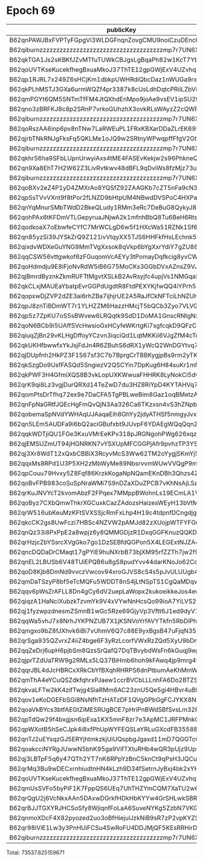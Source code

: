 # Epoch 69

| publicKey                                               | amount         | fee      | amountMina      | feeMina | memo                             | summaryGroup |
|---------------------------------------------------------|----------------|----------|-----------------|---------|----------------------------------|--------------|
| B62qnPAWJBxFVPTyFGpgVi3WLDGFnqnZovgCMU9noiCzuDEnckH18ZA | 22502566272841 | 20000000 | 22502.566272841 | 0.02    | payout from ZKV kobigurk#4945    |              |
| B62qiburnzzzzzzzzzzzzzzzzzzzzzzzzzzzzzzzzzzzzzmp7r7UN6X | 22502566272841 | 20000000 | 22502.566272841 | 0.02    | payout from ZKV kobigurk#4945    |              |
| B62qkTGA1Js2sKBKfJZvMTfuTUWkCBJgsLgBqaPh82w1KcT7YbcDnjT | 3774603378617  | 20000000 | 3774.603378617  | 0.02    | payout from ZKV kobigurk#4945    |              |
| B62qoUVTKseKucekfhegBxuaMkoJ37ThTE12gpGWjExV4UZvhqZD6w9 | 1953698511600  | 20000000 | 1953.6985116    | 0.02    | 18ffb511b457d03cfc5537696f6faadc |              |
| B62qp1RJRL7x249Z6sHCjKm1dbkpUWHRdiQbcDaz1nWUGa9rx48tYkR | 1722781670940  | 20000000 | 1722.78167094   | 0.02    | payout from ZKV kobigurk#4945    |              |
| B62qkPLhMSTJ3GXa6urmWQZf4pr3387k8cUsLdhDqtcPRiiLZbV8uCs | 1713943467540  | 20000000 | 1713.94346754   | 0.02    | payout from ZKV kobigurk#4945    |              |
| B62qmPGYt6QM5SNTmTfFM4JtQXhdEnMpo9joAe9vsEV1ipSU2t4BP9H | 1709784252960  | 20000000 | 1709.78425296   | 0.02    | payout from ZKV kobigurk#4945    |              |
| B62qno3zBRFKJ8c8p2SRnP7vrkoGUhzhX3ovkRLsWAyzZ2cQWRovcdr | 1470059061458  | 20000000 | 1470.059061458  | 0.02    | payout from ZKV kobigurk#4945    |              |
| B62qiburnzzzzzzzzzzzzzzzzzzzzzzzzzzzzzzzzzzzzzmp7r7UN6X | 1470059061457  | 20000000 | 1470.059061457  | 0.02    | payout from ZKV kobigurk#4945    |              |
| B62qoRszAA6inp6pv8nTNw7LaRWEuPL1FRxKBXarDDaZLrEK695PsPD | 1361600960280  | 20000000 | 1361.60096028   | 0.02    | 18ffb511b457d03cfc5537696f6faadc |              |
| B62qjrbTNkRNJgFksFq5QKLMe1oJQ9w2SRtnyWPwqpffFfgV2GtubWF | 1211609803272  | 20000000 | 1211.609803272  | 0.02    | payout from ZKV kobigurk#4945    |              |
| B62qiburnzzzzzzzzzzzzzzzzzzzzzzzzzzzzzzzzzzzzzmp7r7UN6X | 1211609803271  | 20000000 | 1211.609803271  | 0.02    | payout from ZKV kobigurk#4945    |              |
| B62qkhrS6ha9SFbLUpnUrwyiAxs4tME4FASEvKekjw2s96PhkneQCuV | 2230155490872  | 20000000 | 2230.155490872  | 0.02    | payout from ZKV kobigurk#4945    |              |
| B62qn9Xa8EhT7H2W62Z3LivRvtkwv48dBFL9qDviWs8fzMjz73upbmW | 1057619501858  | 20000000 | 1057.619501858  | 0.02    | payout from ZKV kobigurk#4945    |              |
| B62qiburnzzzzzzzzzzzzzzzzzzzzzzzzzzzzzzzzzzzzzmp7r7UN6X | 1057619501857  | 20000000 | 1057.619501857  | 0.02    | payout from ZKV kobigurk#4945    |              |
| B62qoBXv2eZ4P1yD4ZMXrAo8YQSfZ92ZAAGKb7cZT5nFa9cN33YD2ff | 1394754603694  | 20000000 | 1394.754603694  | 0.02    | payout from ZKV kobigurk#4945    |              |
| B62qpSsTVvVXnt9f8tPor2fLNZD9bHtpUM4NBwdDVSPoC4HXPaHREyQ | 312273529069   | 20000000 | 312.273529069   | 0.02    | payout from ZKV kobigurk#4945    |              |
| B62qnYqMnurSMbTWdD2BkeQLudy1RMm3eRc7DeBuG8QykyJ8gZ8Gdv4 | 198935557500   | 20000000 | 198.9355575     | 0.02    | payout from ZKV kobigurk#4945    |              |
| B62qohPAx6tKFDmVTLGepyruaJNjwA2k1mfnhBbQ8Tu6BeH6Rts99jn | 191168161440   | 20000000 | 191.16816144    | 0.02    | payout from ZKV kobigurk#4945    |              |
| B62qodkoaX7oEbwfeCYfC7MrWCLgD6w5f1HXcWa51RZNk1Sf68w3x8i | 176319372660   | 20000000 | 176.31937266    | 0.02    | payout from ZKV kobigurk#4945    |              |
| B62qn85yzSi39JYSkZrQ9Z121ivVtqyXX5TJS6HHFkfHsLEchnk5Kv7 | 140864317937   | 20000000 | 140.864317937   | 0.02    | payout from ZKV kobigurk#4945    |              |
| B62qixdvWDXeGuYNG9MmTVgXxsok8qVkp6bYgXxrYdiY7gZU88X6kY7 | 96749883181    | 20000000 | 96.749883181    | 0.02    | payout from ZKV kobigurk#4945    |              |
| B62qqCSW56vttgwkof6zFGuqomVcAEYy3tPomayDqfkcig8yvCWt5pn | 92380278983    | 20000000 | 92.380278983    | 0.02    | payout from ZKV kobigurk#4945    |              |
| B62qoHdmdju9E8iFjoNvRdW5iB6G75MoCKs3GGbDVxAZnsZ9VJj8kRk | 40119866797    | 20000000 | 40.119866797    | 0.02    | payout from ZKV kobigurk#4945    |              |
| B62qjBmrdByznkZkmRUFTtMgvtXSLkB2AvRsyjfc4upjVs1NMGqaSK6 | 37820763671    | 20000000 | 37.820763671    | 0.02    | payout from ZKV kobigurk#4945    |              |
| B62qkCLxjMAUEaYbatpEvrGGPdUgdtR8FtdPEXYKjfwQQ4iYPrh53Yn | 37531714606    | 20000000 | 37.531714606    | 0.02    | payout from ZKV kobigurk#4945    |              |
| B62qopxwDjZVP2dZE3ai6rhZBa7ijhjrUE2A5RaJfCkNFTciLhNZUHV | 33639338756    | 20000000 | 33.639338756    | 0.02    | payout from ZKV kobigurk#4945    |              |
| B62qpJ8znTiBDmWT7r1YLHZZM6HazzHMcjT5bQCb3Zyo7VLVG4XN1f6 | 32002686633    | 20000000 | 32.002686633    | 0.02    | payout from ZKV kobigurk#4945    |              |
| B62qp5z7ZpKU7oS5sBWvew6LRQqtk9SdD1DoMA1GnscRNtgNxhRzz6C | 27690452334    | 20000000 | 27.690452334    | 0.02    | payout from ZKV kobigurk#4945    |              |
| B62qoN6BCb9i5UAffSVcHwsioGxHCyfeWKrtgKi7sgfcqkD9QFzCEb9 | 25828175564    | 20000000 | 25.828175564    | 0.02    | payout from ZKV kobigurk#4945    |              |
| B62qiuqZjBn29vKLHgDffoyYCzvn3iqciQd1LqtMKKii6VJgZfM4cTm | 21716803944    | 20000000 | 21.716803944    | 0.02    | payout from ZKV kobigurk#4945    |              |
| B62qkUKHfbwwfxYkJsjFdJn4R6ZBuhS6dRX1yWcQ2WnDGYtvq74jE4Y | 19485591309    | 20000000 | 19.485591309    | 0.02    | payout from ZKV kobigurk#4945    |              |
| B62qjDUpfnh2HkPZ3F1S67sf3C7b7BprgCrTBBKygjpBs9rm2yTK6fb | 17381066288    | 20000000 | 17.381066288    | 0.02    | payout from ZKV kobigurk#4945    |              |
| B62qkSzgDo9UsfFASQd5SngiezV2QSCYin7DpKug6H84suKr1mMfsyu | 13408665994    | 20000000 | 13.408665994    | 0.02    | payout from ZKV kobigurk#4945    |              |
| B62qkPWF3H4GfmiXQS8B3vkLopUXKWwuaFHHRK8LyNokCi5dvhKvAwT | 12904358200    | 20000000 | 12.9043582      | 0.02    | payout from ZKV kobigurk#4945    |              |
| B62qrK9qi8Lz3vgjDurQRXd14TeZwD7du3HZ8RiYpD4KYTAHVq7rX3g | 7784948646     | 20000000 | 7.784948646     | 0.02    | payout from ZKV kobigurk#4945    |              |
| B62qomPtsDrTfhq72ex9e7DaCFA5TgPBLweBim8Gaz1oqBMetzAtQUD | 7392860987     | 20000000 | 7.392860987     | 0.02    | payout from ZKV kobigurk#4945    |              |
| B62qnFpNaGRtfJQEcHgFmQvQjN3Aa326Ca6TKzxsn4vS3hZNpbJAEHv | 6179447458     | 20000000 | 6.179447458     | 0.02    | payout from ZKV kobigurk#4945    |              |
| B62qobemaSpNVdYWHAqUJAaqaEih8GhYy2jdyATHSf5nmgyJvxoA358 | 4742240302     | 20000000 | 4.742240302     | 0.02    | payout from ZKV kobigurk#4945    |              |
| B62qn5LEm5AUDFa9i6bQ2aciGBufxbt9JUvpF6YDAEgWQqQqn2MSnr7 | 4723904578     | 20000000 | 4.723904578     | 0.02    | payout from ZKV kobigurk#4945    |              |
| B62qqkWDTjiQU1FGe3KxuVMrEeKPv318pJRGNgohPWg626xqzyQZuzb | 3875364386     | 20000000 | 3.875364386     | 0.02    | payout from ZKV kobigurk#4945    |              |
| B62qjEMSUZmUT94jHGNRKN7vYSXUpMFCGGPjAfr9pvhzTP3YSo3LNgg | 3708530631     | 20000000 | 3.708530631     | 0.02    | payout from ZKV kobigurk#4945    |              |
| B62qj3Xr8WdT12xQxbCBBiX3RcyvMcS3Ww62TM2oYygjSKmYj5K3rGM | 3396863445     | 20000000 | 3.396863445     | 0.02    | payout from ZKV kobigurk#4945    |              |
| B62qqxMs8RPd1U3P5XH2zMbWyMe89NbsrvvmWUwVVQgP9mNwZFVAGAx | 3396493153     | 20000000 | 3.396493153     | 0.02    | payout from ZKV kobigurk#4945    |              |
| B62qpCouu79Hvxy5Z8Fqf86KrzkKogaNpNQamEKnDBh3Qhzs42ZAZVE | 2431493846     | 20000000 | 2.431493846     | 0.02    | payout from ZKV kobigurk#4945    |              |
| B62qoBvFPB983coSuSpNraWMi7S9nDZaXDuZPCB7vKhNsAjLSauDm4Z | 2330131160     | 20000000 | 2.33013116      | 0.02    | payout from ZKV kobigurk#4945    |              |
| B62qrKuJNVYcT2kvomAbzF2FPqex7MMppBWohnLs19ECmLA1V5mDxeB | 1963371180     | 20000000 | 1.96337118      | 0.02    | payout from ZKV kobigurk#4945    |              |
| B62qoByz7CXbQmwThkrXGCuxkCazZAdozsHaizesWEyH13bVtMrgBcE | 1512007084     | 20000000 | 1.512007084     | 0.02    | payout from ZKV kobigurk#4945    |              |
| B62qrW516ubKeuMzKFtSVXSSjcRmFxLhp4H19c4tdpnfDCngdjgJpZG | 1202148018     | 20000000 | 1.202148018     | 0.02    | payout from ZKV kobigurk#4945    |              |
| B62qkcCK2gs8UwFczi7HBSc4NZVW2pAMJd82zXUojpWTFYFGuZLxrHU | 1134781619     | 20000000 | 1.134781619     | 0.02    | payout from ZKV kobigurk#4945    |              |
| B62qnQz33i8PxPpE2a8wpjz6y8QMMGDjzR1DxqGGFKnuzQQKD6a917B | 1039005805     | 20000000 | 1.039005805     | 0.02    | payout from ZKV kobigurk#4945    |              |
| B62qrHzjcZbYSsrcXVgGko7go1DzSEBfdQGPon5X4LEGExtNJZA4ECj | 903024642      | 20000000 | 0.903024642     | 0.02    | payout from ZKV kobigurk#4945    |              |
| B62qncDQDaDrCMaqt17gPYiE9huNXrbB73bjXM95rfZZTh7jw2f9EvR | 846424219      | 20000000 | 0.846424219     | 0.02    | payout from ZKV kobigurk#4945    |              |
| B62qnEL2LBUSb6V48TUiEPQB6u8gS8pudYvv44darKNoJo62Cd6S9zB | 713273557      | 20000000 | 0.713273557     | 0.02    | payout from ZKV kobigurk#4945    |              |
| B62qoD8Kjb8DmNd9vvczVwcov94xroGJVS8cS4s5pJvULUUgb4rRtrE | 703850590      | 20000000 | 0.70385059      | 0.02    | payout from ZKV kobigurk#4945    |              |
| B62qmDaTSzyP8bf5eTcMQFu5WDDT8nS4jLtNSpTS1CgQaMDqvs9jTr8 | 417224117      | 20000000 | 0.417224117     | 0.02    | payout from ZKV kobigurk#4945    |              |
| B62qqv6pWsZrAFLL8Dn4gCy6dV2uepLaWopx2kukoeikkeJos4ewbBt | 408844073      | 20000000 | 0.408844073     | 0.02    | payout from ZKV kobigurk#4945    |              |
| B62qiqzA1HaNciXubzkTzvmYk9V4xVYwNnHcsQo99ioA7YiLVS2yvwD | 344646843      | 20000000 | 0.344646843     | 0.02    | payout from ZKV kobigurk#4945    |              |
| B62qj1fyzwpzdnesmZSmnB1wGc5Rze69GjyVp3Vftt6J1ed9dyV1BT9 | 272912394      | 20000000 | 0.272912394     | 0.02    | payout from ZKV kobigurk#4945    |              |
| B62qqWa5vhJ7x8NrhJYKPNZUB7X1jKSNVoYrfAVYTkfn5RbDiPhxEiz | 201957970      | 20000000 | 0.20195797      | 0.02    | payout from ZKV kobigurk#4945    |              |
| B62qmgxo9bZ8fJXhvk6iBi7vUhmV6Q7c88E9yxBgsB47uFjqN35oRus | 160127060      | 20000000 | 0.16012706      | 0.02    | payout from ZKV kobigurk#4945    |              |
| B62qrSga935QZvrxZ4iiZ4bge6F3yRzLcorfVWxRzZQd5XyU9bDmScc | 140476954      | 20000000 | 0.140476954     | 0.02    | payout from ZKV kobigurk#4945    |              |
| B62qqZeDrj6upH6pjbSm8QzsSrQafQ7DqTBvybdWsFn6kGuqj9egfyY | 114339901      | 20000000 | 0.114339901     | 0.02    | payout from ZKV kobigurk#4945    |              |
| B62qjprTZdUaTRW9g2RMLs5LQ37BiHmb6hoh9kFAwq4jp9mrg4fLJvK | 97325137       | 20000000 | 0.097325137     | 0.02    | payout from ZKV kobigurk#4945    |              |
| B62qqrJBL4dJcHBRCxXRkCbYfBXqhRHRPS6dnPtbumAeKhMmWzQ3c4b | 97304209       | 20000000 | 0.097304209     | 0.02    | payout from ZKV kobigurk#4945    |              |
| B62qmThA4eYCuQSZdkfqhrxPJaew1ccrBVCbLLLnhFA6Do2BTZSVS7D | 93583974       | 20000000 | 0.093583974     | 0.02    | payout from ZKV kobigurk#4945    |              |
| B62qkvaLFTw2kK4zifTwjg4SiaRMm6AC23znU5Qe5gi4HBvr4uBLEQu | 90530769       | 20000000 | 0.090530769     | 0.02    | payout from ZKV kobigurk#4945    |              |
| B62qov1eKoDGEFbSGi8NsNfhTzHATzDF1QVgGPbGgFCJYKX8NSVva1T | 75278915       | 20000000 | 0.075278915     | 0.02    | payout from ZKV kobigurk#4945    |              |
| B62qoaVkBYcs3btfAEGtZiMESRUgBCE7pHriPnBWdSBfSvsLm32FNGr | 63690718       | 20000000 | 0.063690718     | 0.02    | payout from ZKV kobigurk#4945    |              |
| B62qpTdQw29f4bxgjsn6ipExa1KX5mnF8zr7e3ApMC1JRFPMnkQp4tR | 40539433       | 20000000 | 0.040539433     | 0.02    | payout from ZKV kobigurk#4945    |              |
| B62qpWXotB5hSeCJpk4i8xfPhUpWYFEQSLeYRLuGXcdFB35588y6tD3 | 35203207       | 20000000 | 0.035203207     | 0.02    | payout from ZKV kobigurk#4945    |              |
| B62qnTJ2uEYsqzGJ5ERYjhtmkzkjUiUQspbgJgaxd11mD7QGGTcCrNU | 31585168       | 20000000 | 0.031585168     | 0.02    | payout from ZKV kobigurk#4945    |              |
| B62qoakcciNYRgJUwwN5bhK95ga9VifTXtuRHb4wQR3pUjz9UpQmZx3 | 22757556       | 20000000 | 0.022757556     | 0.02    | payout from ZKV kobigurk#4945    |              |
| B62qj3LBTpF5q6y47QTh2YT7nK6RPpYzBnC5knCt9qPsH3JQCu2JFL9 | 21745864       | 20000000 | 0.021745864     | 0.02    | payout from ZKV kobigurk#4945    |              |
| B62qrMq3Bu9wDECxrnhiudtnHN4kLzh9D34fSetrnJyBxj4bk2xYHS3 | 8310663        | 20000000 | 0.008310663     | 0.02    | payout from ZKV kobigurk#4945    |              |
| B62qoUVTKseKucekfhegBxuaMkoJ37ThTE12gpGWjExV4UZvhqZD6w9 | 3708960        | 20000000 | 0.00370896      | 0.02    | 18ffb511b457d03cfc5537696f6faadc |              |
| B62qmUsSVFo5byPiF1K7FppQS6UEq7UhTHZYmCQM7XaTU2w6Fci75CP | 6790506        | 20000000 | 0.006790506     | 0.02    | payout from ZKV kobigurk#4945    |              |
| B62qrQgU2j6VcNkxAAn5DAxwDGrkfHDkHbKYYw4GrSHLwkSBR5TY6sw | 1992240        | 20000000 | 0.00199224      | 0.02    | payout from ZKV kobigurk#4945    |              |
| B62qrBJJTGXYRJHCSoSfy8WjiqnfFoLaA6SuveNYKg5ZzbN7VKGidbt | 1487938        | 20000000 | 0.001487938     | 0.02    | payout from ZKV kobigurk#4945    |              |
| B62qnmoXDcF4X82pyozed2uo3oBfHiejuUzkNiB9sR7zP2vpKYZSrKf | 429220         | 20000000 | 0.00042922      | 0.02    | payout from ZKV kobigurk#4945    |              |
| B62qr98iViE1Lw3y3PnHUiFCSu4SwRoFU4DDJMjQF5KEsRRHirDDqDt | 352            | 20000000 | 3.52e-7         | 0.02    | payout from ZKV kobigurk#4945    |              |
| B62qiburnzzzzzzzzzzzzzzzzzzzzzzzzzzzzzzzzzzzzzmp7r7UN6X | 3600000000000  | 20000000 | 3600            | 0.02    | 18ffb511b457d03cfc5537696f6faadc | 1            |

Total: 73537.625159671

